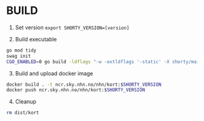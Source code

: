 # BUILD

1. Set version ```export SHORTY_VERSION=[version]```

2. Build executable
```bash
go mod tidy
swag init
CGO_ENABLED=0 go build -ldflags "-w -extldflags '-static' -X shorty/main.Version=$SHORTY_VERSION" -o "dist/kort" main.go
```
3. Build and upload docker image
```bash
docker build . -t ncr.sky.nhn.no/nhn/kort:$SHORTY_VERSION
docker push ncr.sky.nhn.no/nhn/kort:$SHORTY_VERSION
```
4. Cleanup
```bash
rm dist/kort
```